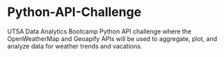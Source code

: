 # Python-API-Challenge
UTSA Data Analytics Bootcamp Python API challenge where the OpenWeatherMap and Geoapify APIs will be used to aggregate, plot, and analyze data for weather trends and vacations.

